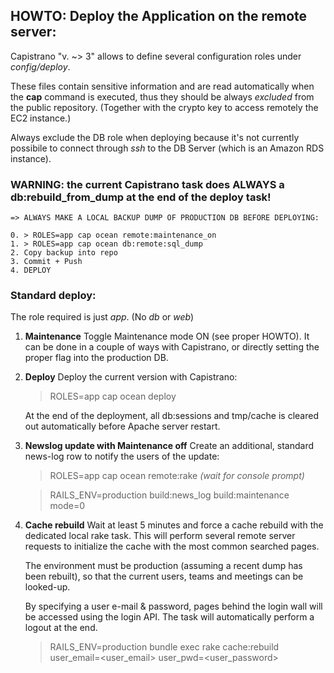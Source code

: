 ## HOWTO: Deploy the Application on the remote server:

Capistrano "v. ~> 3" allows to define several configuration roles under _config/deploy_.

These files contain sensitive information and are read automatically when the **cap**
command is executed, thus they should be always _excluded_ from the public repository.
(Together with the crypto key to access remotely the EC2 instance.)

Always exclude the DB role when deploying because it's not currently possibile to
connect through _ssh_ to the DB Server (which is an Amazon RDS instance).

### WARNING: the current Capistrano task does ALWAYS a db:rebuild_from_dump at the end of the deploy task!

    => ALWAYS MAKE A LOCAL BACKUP DUMP OF PRODUCTION DB BEFORE DEPLOYING:

    0. > ROLES=app cap ocean remote:maintenance_on
    1. > ROLES=app cap ocean db:remote:sql_dump
    2. Copy backup into repo
    3. Commit + Push
    4. DEPLOY


### Standard deploy:

The role required is just _app_. (No _db_ or _web_)

1) **Maintenance**
   Toggle Maintenance mode ON (see proper HOWTO).
   It can be done in a couple of ways with Capistrano, or directly setting the
   proper flag into the production DB.

2) **Deploy**
   Deploy the current version with Capistrano:
    > ROLES=app cap ocean deploy

   At the end of the deployment, all db:sessions and tmp/cache is cleared out
   automatically before Apache server restart.

3) **Newslog update with Maintenance off**
    Create an additional, standard news-log row to notify the users of the update:
    > ROLES=app cap ocean remote:rake
    _(wait for console prompt)_

    > RAILS_ENV=production build:news_log build:maintenance mode=0

4) **Cache rebuild**
   Wait at least 5 minutes and force a cache rebuild with the dedicated local rake
   task. This will perform several remote server requests to initialize the cache
   with the most common searched pages.

   The environment must be production (assuming a recent dump has been rebuilt),
   so that the current users, teams and meetings can be looked-up.

   By specifying a user e-mail & password, pages behind the login wall will be
   accessed using the login API. The task will automatically perform a logout at
   the end.

   > RAILS_ENV=production bundle exec rake cache:rebuild user_email=<user_email> user_pwd=<user_password>

